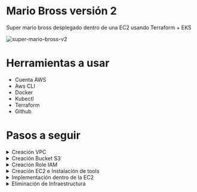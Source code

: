 # Mario Bross versión 2

Super mario bross desplegado dentro de una EC2 usando Terraform + EKS

![super-mario-bross-v2](https://github.com/leorjs/mario-bross-v2/assets/119978221/bd574f6f-89f9-4106-9145-8f74c9f0fe97)



# Herramientas a usar

  + Cuenta AWS
  + Aws CLI
  + Docker
  + Kubectl
  + Terraform
  + Github

# Pasos a seguir
<details>
<summary>Creación VPC</summary>


- Acceder a la consola de aws y buscar el servicio de VPC

![image](https://github.com/leorjs/mario-bross-v2/assets/119978221/99343f49-668d-4f98-8ba4-2ba84bc00270)

- Luego en la parte superior derecho vamos a <create vpc>

![image](https://github.com/leorjs/mario-bross-v2/assets/119978221/fbe648ed-5a84-4cec-9e37-892a314a228a)

- Crearemos una VPC standar

![image](https://github.com/leorjs/mario-bross-v2/assets/119978221/a173abde-52ba-4cfd-9c77-2d54b9d236ea)
![image](https://github.com/leorjs/mario-bross-v2/assets/119978221/96b20b3b-a47a-4fad-83e0-4a871b44454f)

- Preview Map

![image](https://github.com/leorjs/mario-bross-v2/assets/119978221/85f939b3-3652-4709-bbad-219f09db7087)


**[!IMPORTANT]** ⤵
> Hay que modificar el Security Group que se crea automanticamente
  
  ![image](https://github.com/leorjs/mario-bross-v2/assets/119978221/d12c32f4-6e40-484d-996b-accfdea7104a)

  + Se agrega en las reglas del Inbound lo siguiente:
    
    ![image](https://github.com/leorjs/mario-bross-v2/assets/119978221/77dac998-7217-4cab-831c-34e796aaf9a4)


</details>

<details>
<summary>Creación Bucket S3</summary>

- En la consola de AWS en la parte superior izquierda colocar <s3>
- Click a la opción <Create bucket> esta en la parte derecha de la consola
  + Bucket type --> General purpose
  + Bucket name --> super-mario-bross-ec2-v1 (Este nombre del bucket se agregara en el terraform)
  + Object Ownership --> ACLS disable (recommended)
  + Block Public Acces setting for this bucket
    - Tildar la opción --> Block all public access (normalment esta tildado)
  + Bucket Versioning --> Disable
  + Default encrytion
    - Server-side encryption with Amazon S3 managed keys (SSE-S3) >> Tildar
    - Bucket Key --> Disable
- click --> Create bucket
</details>

<details>
<summary>Creación Role IAM</summary>
  
- En el search del dashboard buscamos el servicio de IAM
      
  ![image](https://github.com/leorjs/mario-bross-v2/assets/119978221/3bab42df-3ffe-448e-a1bc-30b6cb4e77e4)
   
- Luego vamos a la opción Access management --> Roles
  
  ![image](https://github.com/leorjs/mario-bross-v2/assets/119978221/9b4e7878-8e96-460d-b313-5b8ee4961509)

- Creamos un role > Create role
  
  ![image](https://github.com/leorjs/mario-bross-v2/assets/119978221/81af3158-3759-46a0-b1e7-f0c7d3a48b37)

- Seleccionamos la opción AWS service y abajo en Use case seleccionamos --> ec2 --> NEXT
  
  ![image](https://github.com/leorjs/mario-bross-v2/assets/119978221/1a6f1f57-8f97-467b-b4ef-0d2b444a2213)

- Agregamos el permiso de AdministratoAccess

  ![image](https://github.com/leorjs/mario-bross-v2/assets/119978221/8d1c61e1-99af-4dcb-b8e6-92ac0bce5d7b)

- Luego colocamos el nombre del Role y las demás opciones la dejamos por default y le damos --> CREATE

  ![image](https://github.com/leorjs/mario-bross-v2/assets/119978221/3104a047-c3c6-463b-aee8-d6cec2bac579)


</details>
<details>
<summary>Creación EC2 e Instalación de tools</summary>
  
- Launch Instances
  
  + Vamos al dashboard de aws de nuevo y en search buscamos EC2
  + Luego en la pantalla principal de EC2 vemos un cuadro naranja que dice: Launch instance y le damos click
    ![image](https://github.com/leorjs/mario-bross-v2/assets/119978221/487f24d1-221f-4ae1-b010-607dcd9b6a79)
  + Agregamos un nombre a nuestra EC2 y seleccionamos en OS --> UBUNTU
    ![image](https://github.com/leorjs/mario-bross-v2/assets/119978221/e1acb832-65e0-4e9a-a640-2986a6ff9a36)
  + La imagen y el tipo de instance lo dejamos por default
    ![image](https://github.com/leorjs/mario-bross-v2/assets/119978221/153f5c3e-a083-4bcb-9bb2-3d1791b49686)
  + Para el siguiente punto Key pair crea un nuevo key pair con la extensión .PEM y lo descargas, luego lo seleccionas
    ![image](https://github.com/leorjs/mario-bross-v2/assets/119978221/95d4065f-6299-4a14-906b-b4152707559d)
  + Para el siguiente punto --> Network setting le damos edit
      + VPC --> agregamos la VPC que ya habiamos creado
      + Subnet --> dejalo por default pero verifica que este en una subnet public
      + Auto-assing public IP --> cambiar a ENABLE (importante este punto)
      + Firewall (security group) --> Selecciona el SG que antes ya creamos
    ![image](https://github.com/leorjs/mario-bross-v2/assets/119978221/a67f1a4b-fb6e-4cf7-839e-64bf0e18db2b)
  + Luego vamos a la opción Advenced details y buscamos la siguiente opción para tildarlo
    ![image](https://github.com/leorjs/mario-bross-v2/assets/119978221/121f0e5d-e6d3-4daf-bb7c-d399ff67ca4d)
  + Luego al final damos click --> Lanch instance
    
- Ingresar a la EC2
  + Vía ssh
    + Vamos al dashboard de las instance y tildamos nuestra nueva EC2 --> y luego en la parte superior le damos CONNECT
      ![image](https://github.com/leorjs/mario-bross-v2/assets/119978221/f302b5d7-4c17-4f14-8d65-71e86a7743b3)
    + Vamos a la opción EC2 instance Connect y le damos connect, automaticamente entraran a la EC2

  + Vía console AWS
    + Vamos al dashboard de las instance y tildamos nuestra nueva EC2 --> y luego en la parte superior le damos CONNECT
    + Luego vamos a la opción de SSH Client, abajo tendran un example para conectarse.
      + `ssh -i "key-pair.pem" ubuntu@<Reemplazar-la-ip-publica-de-la-ec2>`
      + Nota importante: Deben estar en la ruta donde se encuentra el archivo .pem o en su defecto en el comando agregar el path.
- update OS
  + Al momento de ingresar vía ssh a nuestra EC2 lo primero que debemos hacer es hacer un update del OS
    + command: $`sudo apt update -y`
    
- Instalación de aws cli
  + curl "https://awscli.amazonaws.com/awscli-exe-linux-x86_64.zip" -o "awscliv2.zip"
  + `sudo apt-get install unzip -y`
  + unzip awscliv2.zip
  + sudo ./aws/install
  + `aws --version`  --> verificación
    
- Instalación de docker
  + `apt install docker.io`
  + `usermod -aG docker $USER`
  + `newgrp docker`
    
- Instalación de kubectl
  + curl -LO https://dl.k8s.io/release/$(curl -L -s https://dl.k8s.io/release/stable.txt)/bin/linux/amd64/kubectl
  + `sudo install -o root -g root -m 0755 kubectl /usr/local/bin/kubectl`
  + `kubectl version --client` --> Verificación
    
- Instalación de Terraform
  + curl -fsSL https://apt.releases.hashicorp.com/gpg | sudo apt-key add -
  + echo "deb [arch=amd64] https://apt.releases.hashicorp.com jammy main" | sudo tee /etc/apt/sources.list.d/hashicorp.list
  + `sudo apt update && sudo apt install terraform -y`
</details>
<details>
<summary>Implementación dentro de la EC2</summary>
  
- Attach IAM role en la EC2 creado
  + Vamos al dashboard de EC2 y tildamos nuestra EC2 luego vamos a la opción Actions --> Security --> Modify IAM role
    ![image](https://github.com/leorjs/mario-bross-v2/assets/119978221/34987418-40c4-44f3-9d49-78afd7383edf)
  + Luego seleccionamos nuestro Role que previamente ya creamos y le damos Update IAM role
    ![image](https://github.com/leorjs/mario-bross-v2/assets/119978221/4c57dbc4-1c93-40ed-a5af-03cec9810274)

  
- Clonar git
  + mkdir super_mario
  + cd super_mario
  + git clone https://github.com/Aakibgithuber/Deployment-of-super-Mario-on-Kubernetes-using-terraform.git
  + cd Deployment-of-super-Mario-on-Kubernetes-using-terraform/
  + cd EKS-TF
  + Editar el archivo backend.tf file by → vim backend.tf
    - Se debe agregar el nombre del bucket antes creado
      
- Ejecución del terraform para crear el EKS
  + terraform init
  + terraform validate
  + terraform plan
  + terraform apply --auto-approve
    
- Updatear la configuración de EKS para conectarse al cluster
  + aws eks update-kubeconfig --name EKS_CLOUD --region us-east-1
    
- Creación del deployment y service del mario-bross
  + kubectl apply -f deployment.yaml
  + kubectl apply -f service.yaml
    
- Verificación de los PODs
  + kubectl get all
    
- Buscar el LoadBalancer Ingress para acceder al juego
  + kubectl describe service mario-service
        

</details>
<details>
<summary>Eliminación de Infraestructura</summary>

- Destruir toda la infraestructura
  + kubectl delete service mario-service
  + kubectl delete deployment mario-deployment
  + cd EKS-TF --> terraform destroy --auto-approve

</details>
